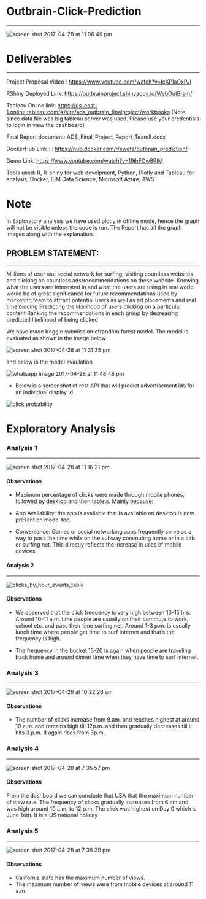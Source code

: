 # Outbrain-Click-Prediction
<hr>

![screen shot 2017-04-28 at 11 06 49 pm](https://cloud.githubusercontent.com/assets/21116708/25552417/6fe17abc-2c67-11e7-8e0a-5714286a572f.png)

# Deliverables
<hr>

Project Proposal Video : https://www.youtube.com/watch?v=IeKPIaOxPJI

RShiny Deployed Link: https://outbrainproject.shinyapps.io/WebOutBrain/

Tableau Online link: https://us-east-1.online.tableau.com/#/site/ads_outbrain_finalproject/workbooks
(Note:  since data file was big tableau server was used. Please use your credentials to login in view the dashboard)

Final Report document: ADS_Final_Project_Report_Team8.docx

DockerHub Link : : https://hub.docker.com/r/sweta/outbrain_prediction/

Demo Link: https://www.youtube.com/watch?v=19ihFCw8RIM

Tools used: R, R-shiny for web devolpment, Python, Plotly and Tableau for analysis, Docker, IBM Data Science, Microsoft Azure, AWS

# Note
In Exploratory analysis we have used plotly in offline mode, hence the graph will not be visible unless the code is run.
The Report has all the graph images along with the explanation.


## PROBLEM STATEMENT:
<hr>

Millions of user use social network for surfing, visiting countless websites and clicking on countless ads/recommendations  on these website.
Knowing what the users are interested in and what the users are using in real world would be of great significance for future recommendations used by marketing team to attract potential users
as well as ad placements and real time bidding
Predicting the likelihood of users clicking on a particular content
Ranking the recommendations in each group by decreasing predicted likelihood of being clicked

We have made Kaggle submission ofrandom forest model. The model is evaluated as shown in the image below

![screen shot 2017-04-28 at 11 31 33 pm](https://cloud.githubusercontent.com/assets/21116708/25552615/cc285f02-2c6c-11e7-8e04-fde3d97d6ec5.png)

and below is the model evaulation

![whatsapp image 2017-04-28 at 11 48 48 pm](https://cloud.githubusercontent.com/assets/21116708/25552645/5adedaf0-2c6d-11e7-93e1-f4a5bce0bed6.jpeg)


* Below is a screenshot of rest API that will predict advertisement ids for an individual display id.

![click probability](https://cloud.githubusercontent.com/assets/21116708/25552442/c4d45670-2c67-11e7-9f97-e2ccf68b36d7.JPG)


# Exploratory Analysis

### Analysis 1
<hr>

![screen shot 2017-04-28 at 11 16 21 pm](https://cloud.githubusercontent.com/assets/21116708/25552472/c0150d2c-2c68-11e7-9c9e-53e411ab7090.png)

#### Observations
* Maximum percentage of clicks were made through mobile phones, followed by desktop and then tablets. Mainly because: 

* App Availability: the app is available that is available on desktop is now present on model too.

* Convenience:  Games or social networking apps frequently serve as a way to pass the time while on the subway commuting home or in a cab or surfing net. This directly reflects the increase in uses of mobile devices    

#### Analysis 2
<hr>

![clicks_by_hour_events_table](https://cloud.githubusercontent.com/assets/21116708/25552475/cb66b1c6-2c68-11e7-8aef-fd0a299863d3.png)

#### Observations
* We observed that the click frequency is very high between 10-15 hrs. Around 10-11 a.m. time people are usually on their commute to work, school etc. and pass their time surfing net. Around 1-3 p.m. is usually lunch time where people get time to surf internet and that’s the frequency is high.

* The frequency in the bucket 15-20 is again when people are traveling back home and around dinner time when they have time to surf internet.

### Analysis 3
<hr>

![screen shot 2017-04-26 at 10 22 26 am](https://cloud.githubusercontent.com/assets/21116708/25552522/f1240bce-2c69-11e7-8ee2-f8eeb3a00f78.png)

#### Observations
* The number of clicks increase from 9.am. and reaches highest at around 10 a.m. and remains high till 12p.m. and then gradually decreases till it hits 3.p.m. It again rises from 3p.m.


### Analysis 4 
<hr>

![screen shot 2017-04-28 at 7 35 57 pm](https://cloud.githubusercontent.com/assets/21116708/25552510/9b2d6e18-2c69-11e7-9069-53b87e8784d4.png)

#### Observations
From the dashboard we can conclude that USA that the maximum number of view rate. The frequency of clicks gradually increases from 6 am and was high around 10 a.m. to 12 p.m.
The click was highest on Day 0 which is June 14th. It is a US national holiday


### Analysis 5
<hr>

![screen shot 2017-04-28 at 7 36 39 pm](https://cloud.githubusercontent.com/assets/21116708/25552511/a156f3e0-2c69-11e7-8027-8fe7b936a946.png)

#### Observations
* California state has the maximum number of views.
* The maximum number of views were from mobile devices at around 11 a.m. 


